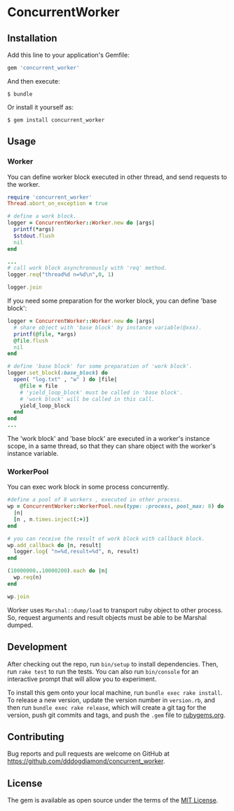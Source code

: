 # ConcurrentWorker



## Installation

Add this line to your application's Gemfile:

```ruby
gem 'concurrent_worker'
```

And then execute:

    $ bundle

Or install it yourself as:

    $ gem install concurrent_worker

## Usage

### Worker

You can define worker block executed in other thread, and send requests to the worker.

```ruby
require 'concurrent_worker'
Thread.abort_on_exception = true

# define a work block.
logger = ConcurrentWorker::Worker.new do |args|
  printf(*args)
  $stdout.flush
  nil
end

...
# call work block asynchronously with 'req' method.
logger.req("thread%d n=%d\n",0, 1)

logger.join
```

If you need some preparation for the worker block, you can define 'base block':

```ruby
logger = ConcurrentWorker::Worker.new do |args|
  # share object with 'base block' by instance variable(@xxx). 
  printf(@file, *args)
  @file.flush
  nil
end

# define 'base block' for some preparation of 'work block'.
logger.set_block(:base_block) do
  open( "log.txt" , "w" ) do |file|
    @file = file
    # 'yield_loop_block' must be called in 'base block'.
    # 'work block' will be called in this call.
    yield_loop_block 
  end
end
...
```

The 'work block' and 'base block' are executed in a worker's instance scope, in a same thread, so that they can share object with the worker's instance variable.

### WorkerPool
You can exec work block in some process concurrently.

```ruby
#define a pool of 8 workers , executed in other process.
wp = ConcurrentWorker::WorkerPool.new(type: :process, pool_max: 8) do
  |n|
  [n , n.times.inject(:+)]
end

# you can receive the result of work block with callback block.
wp.add_callback do |n, result|
  logger.log( "n=%d,result=%d", n, result)
end

(10000000..10000200).each do |n|
  wp.req(n)
end

wp.join

```

Worker uses `Marshal::dump/load` to transport ruby object to other process. So, request arguments and result objects must be able to be Marshal dumped. 


## Development

After checking out the repo, run `bin/setup` to install dependencies. Then, run `rake test` to run the tests. You can also run `bin/console` for an interactive prompt that will allow you to experiment.

To install this gem onto your local machine, run `bundle exec rake install`. To release a new version, update the version number in `version.rb`, and then run `bundle exec rake release`, which will create a git tag for the version, push git commits and tags, and push the `.gem` file to [rubygems.org](https://rubygems.org).

## Contributing

Bug reports and pull requests are welcome on GitHub at https://github.com/dddogdiamond/concurrent_worker.

## License

The gem is available as open source under the terms of the [MIT License](https://opensource.org/licenses/MIT).
